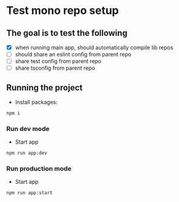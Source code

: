 # Test mono repo setup

## The goal is to test the following

- [X] when running main app, should automatically compile lib repos
- [ ] should share an eslint config from parent repo
- [ ] share test config from parent repo
- [ ] share tsconfig from parent repo

## Running the project

- Install packages: 
```sh
npm i
```

### Run dev mode
- Start app 
```sh
npm run app:dev
```

### Run production mode
- Start app 
```sh
npm run app:start
```
